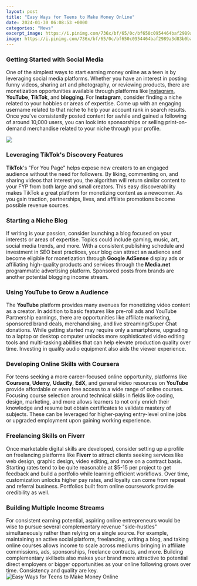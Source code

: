 ```yaml
---
layout: post
title: "Easy Ways for Teens to Make Money Online"
date: 2024-01-30 06:08:53 +0000
categories: "News"
excerpt_image: https://i.pinimg.com/736x/bf/65/0c/bf650c0954464baf2989a3d83b0bae81.jpg
image: https://i.pinimg.com/736x/bf/65/0c/bf650c0954464baf2989a3d83b0bae81.jpg
---
```


### Getting Started with Social Media
One of the simplest ways to start earning money online as a teen is by leveraging social media platforms. Whether you have an interest in posting funny videos, sharing art and photography, or reviewing products, there are monetization opportunities available through platforms like [Instagram](https://yt.io.vn/collection/aldaco), **YouTube**, **TikTok**, and **blogging**. 
For **Instagram**, consider finding a niche related to your hobbies or areas of expertise. Come up with an engaging username related to that niche to help your account rank in search results. Once you've consistently posted content for awhile and gained a following of around 10,000 users, you can look into sponsorships or selling print-on-demand merchandise related to your niche through your profile.

![](https://inspiredbudget.com/wp-content/uploads/2020/06/ways-for-teens-to-make-money-image-3-768x1152.jpg)
### Leveraging TikTok's Discovery Features 
**TikTok**'s "For You Page" helps expose new creators to an engaged audience without the need for followers. By liking, commenting on, and sharing videos that interest you, the algorithm will return similar content to your FYP from both large and small creators. This easy discoverability makes TikTok a great platform for monetizing content as a newcomer. As you gain traction, partnerships, lives, and affiliate promotions become possible revenue sources.
### Starting a Niche Blog
If writing is your passion, consider launching a blog focused on your interests or areas of expertise. Topics could include gaming, music, art, social media trends, and more. With a consistent publishing schedule and investment in SEO best practices, your blog can attract an audience and become eligible for monetization through **Google AdSense** display ads or affiliating high-quality products and services through the **Media.net** programmatic advertising platform. Sponsored posts from brands are another potential blogging income stream.  
### Using YouTube to Grow a Audience
The **YouTube** platform provides many avenues for monetizing video content as a creator. In addition to basic features like pre-roll ads and YouTube Partnership earnings, there are opportunities like affiliate marketing, sponsored brand deals, merchandising, and live streaming/Super Chat donations. While getting started may require only a smartphone, upgrading to a laptop or desktop computer unlocks more sophisticated video editing tools and multi-tasking abilities that can help elevate production quality over time. Investing in quality audio equipment also aids the viewer experience.
### Developing Online Skills with Coursera
For teens seeking a more career-focused online opportunity, platforms like **Coursera**, **Udemy**, **Udacity**, **EdX**, and general video resources on **YouTube** provide affordable or even free access to a wide range of online courses. Focusing course selection around technical skills in fields like coding, design, marketing, and more allows learners to not only enrich their knowledge and resume but obtain certificates to validate mastery of subjects. These can be leveraged for higher-paying entry-level online jobs or upgraded employment upon gaining working experience.
### Freelancing Skills on Fiverr
Once marketable digital skills are developed, consider setting up a profile on freelancing platforms like **Fiverr** to attract clients seeking services like web design, graphic design, video editing, and more on a contract basis. Starting rates tend to be quite reasonable at $5-15 per project to get feedback and build a portfolio while learning efficient workflows. Over time, customization unlocks higher pay rates, and loyalty can come from repeat and referral business. Portfolios built from online coursework provide credibility as well.
### Building Multiple Income Streams 
For consistent earning potential, aspiring online entrepreneurs would be wise to pursue several complementary revenue "side-hustles" simultaneously rather than relying on a single source. For example, maintaining an active social platform, freelancing, writing a blog, and taking online courses allows income to scale across mediums bringing in affiliate commissions, ads, sponsorships, freelance contracts, and more. Building complementary skillsets also makes your brand more attractive to potential direct employers or bigger opportunities as your online following grows over time. Consistency and quality are key.
![Easy Ways for Teens to Make Money Online](https://i.pinimg.com/736x/bf/65/0c/bf650c0954464baf2989a3d83b0bae81.jpg)